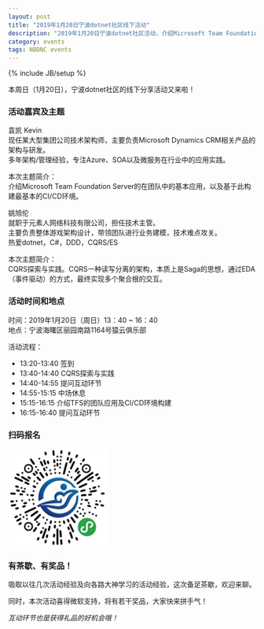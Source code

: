 ```yaml
---
layout: post
title: "2019年1月20日宁波dotnet社区线下活动"
description: "2019年1月20日宁波dotnet社区活动，介绍Microsoft Team Foundation Server的在团队中的基本应用，以及基于此构建最基本的CI/CD环境，CQRS探索与实践。CQRS一种读写分离的架构，本质上是Saga的思想，通过EDA（事件驱动）的方式，最终实现多个聚合根的交互。"
category: events
tags: NBDNC events
---
```

{% include JB/setup %}

本周日（1月20日），宁波dotnet社区的线下分享活动又来啦！  

### 活动嘉宾及主题

袁凯 Kevin   
现任某大型集团公司技术架构师，主要负责Microsoft Dynamics CRM相关产品的架构与研发。  
多年架构/管理经验，专注Azure、SOA以及微服务在行业中的应用实践。  

本次主题简介：  
介绍Microsoft Team Foundation Server的在团队中的基本应用，以及基于此构建最基本的CI/CD环境。  

姚旭伦  
就职于元素人网络科技有限公司，担任技术主管。  
主要负责整体游戏架构设计，带领团队进行业务建模，技术难点攻关。  
热爱dotnet，C#，DDD，CQRS/ES

本次主题简介：  
CQRS探索与实践。CQRS一种读写分离的架构，本质上是Saga的思想，通过EDA（事件驱动）的方式，最终实现多个聚合根的交互。

### 活动时间和地点

时间：2019年1月20日（周日）13：40 ~ 16：40  
地点：宁波海曙区丽园南路1164号猿云俱乐部

活动流程：  

* 13:20-13:40 签到
* 13:40-14:40 CQRS探索与实践  
* 14:40-14:55 提问互动环节
* 14:55-15:15 中场休息
* 15:15-16:15 介绍TFS的团队应用及CI/CD环境构建
* 16:15-16:40 提问互动环节

### 扫码报名

<img src="/assets/images/nbdnc/190120/qrcode.jpg" alt="all" width="200px"/>

### 有茶歇、有奖品！

吸取以往几次活动经验及向各路大神学习的活动经验，这次备足茶歇，欢迎来聊。  

同时，本次活动喜得微软支持，将有若干奖品，大家快来拼手气！  

*互动环节也是获得礼品的好机会哦！*
